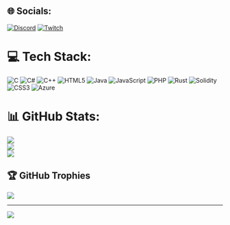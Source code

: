 
## 🌐 Socials:
[![Discord](https://img.shields.io/badge/Discord-%237289DA.svg?logo=discord&logoColor=white)](https://discord.gg/xirotm2) [![Twitch](https://img.shields.io/badge/Twitch-%239146FF.svg?logo=Twitch&logoColor=white)](https://twitch.tv/XiroTM) 

# 💻 Tech Stack:
![C](https://img.shields.io/badge/c-%2300599C.svg?style=for-the-badge&logo=c&logoColor=white) ![C#](https://img.shields.io/badge/c%23-%23239120.svg?style=for-the-badge&logo=csharp&logoColor=white) ![C++](https://img.shields.io/badge/c++-%2300599C.svg?style=for-the-badge&logo=c%2B%2B&logoColor=white) ![HTML5](https://img.shields.io/badge/html5-%23E34F26.svg?style=for-the-badge&logo=html5&logoColor=white) ![Java](https://img.shields.io/badge/java-%23ED8B00.svg?style=for-the-badge&logo=openjdk&logoColor=white) ![JavaScript](https://img.shields.io/badge/javascript-%23323330.svg?style=for-the-badge&logo=javascript&logoColor=%23F7DF1E) ![PHP](https://img.shields.io/badge/php-%23777BB4.svg?style=for-the-badge&logo=php&logoColor=white) ![Rust](https://img.shields.io/badge/rust-%23000000.svg?style=for-the-badge&logo=rust&logoColor=white) ![Solidity](https://img.shields.io/badge/Solidity-%23363636.svg?style=for-the-badge&logo=solidity&logoColor=white) ![CSS3](https://img.shields.io/badge/css3-%231572B6.svg?style=for-the-badge&logo=css3&logoColor=white) ![Azure](https://img.shields.io/badge/azure-%230072C6.svg?style=for-the-badge&logo=microsoftazure&logoColor=white)
# 📊 GitHub Stats:
![](https://github-readme-stats.vercel.app/api?username=XiroTM&theme=dark&hide_border=false&include_all_commits=true&count_private=true)<br/>
![](https://nirzak-streak-stats.vercel.app/?user=XiroTM&theme=dark&hide_border=false)<br/>
![](https://github-readme-stats.vercel.app/api/top-langs/?username=XiroTM&theme=dark&hide_border=false&include_all_commits=true&count_private=true&layout=compact)

## 🏆 GitHub Trophies
![](https://github-profile-trophy.vercel.app/?username=XiroTM&theme=radical&no-frame=false&no-bg=true&margin-w=4)

---
[![](https://visitcount.itsvg.in/api?id=XiroTM&icon=0&color=0)](https://visitcount.itsvg.in)

<!-- Proudly created with GPRM ( https://gprm.itsvg.in ) -->

